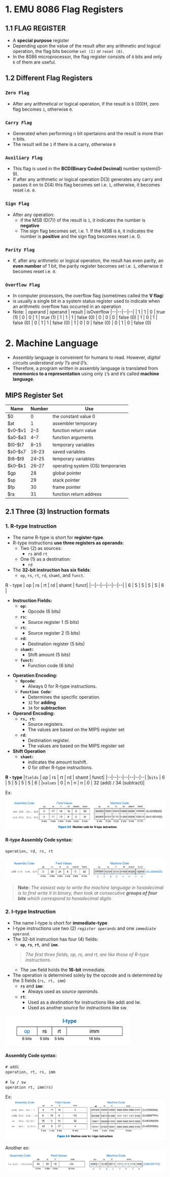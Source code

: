 # 1. EMU 8086 Flag Registers

## 1.1 FLAG REGISTER
- A **special purpose** register 
- Depending upon the value of the result after any arithmetic and logical operation, the flag bits become `set (1)` or `reset (0)`. 
- In the 8086 microprocessor, the flag register consists of `8` bits and only `6` of them are useful.


## 1.2 Different Flag Registers

### `Zero Flag`
- After any arithmetical or logical operation, if the result is `0` (00)H, zero flag becomes `1`, otherwise `0`.

### `Carry Flag`
- Generated when performing n bit opertaions and the result is more than n bits.
- The result will be `1` if there is a carry, otherwise `0`

### `Auxiliary Flag`
- This flag is used in the **BCD(Binary Coded Decimal)** number system(0-9). 
- If after any arithmetic or logical operation D(3) generates any carry and passes it on to D(4) this flag becomes set i.e. `1`, otherwise, it becomes reset i.e. `0`.

### `Sign Flag`
- After any operation:
  - if the MSB (D(7)) of the result is `1`, it indicates the number is **negative** 
  - The sign flag becomes set, i.e. 1. If the MSB is `0`, it indicates the number is **positive** and the sign flag becomes reset i.e. 0.

### `Parity Flag`
- If, after any arithmetic or logical operation, the result has even parity, an **even number** of 1 bit, the parity register becomes set i.e. `1`, otherwise it becomes reset i.e. `0`.

### `Overflow Flag`
- In computer processors, the overflow flag (sometimes called the **V flag**) 
- is usually a single bit in a system status register used to indicate when an arithmetic overflow has occurred in an operation
- Note:
    | operand | operand | result | isOverflow
    |--|--|--|--|
    | 1 | 1 | 0 | true (1) 
    | 0 | 0 | 1 | true (1)
    | 1 | 1 | 1 | false (0)
    | 0 | 0 | 0 | false (0)
    | 1 | 0 | 1 | false (0)
    | 0 | 1 | 1 | false (0)
    | 1 | 0 | 0 | false (0)
    | 0 | 1 | 0 | false (0)


# 2. Machine Language

 - Assembly language is convenient for humans to read. However, *digital
 circuits understand only 1’s and 0’s.* 
 - Therefore, a program written in assembly language is translated from **mnemonics to a representation** using only `1`’s and `0`’s called **machine language**.

## MIPS Register Set

| Name | Number | Use |
|---|---|---|
| \$0 | 0 | the constant value 0 |
| \$at | 1 | assembler temporary |
| \$v0–$v1 | 2–3 | function return value |
| \$a0–$a3 | 4–7 | function arguments |
| \$t0–$t7 | 8–15 | temporary variables |
| \$s0–$s7 | 16–23 | saved variables |
| \$t8–$t9 | 24–25 | temporary variables |
| \$k0–$k1 | 26–27 | operating system (OS) temporaries |
| \$gp | 28 | global pointer |
| \$sp | 29 | stack pointer |
| \$fp | 30 | frame pointer |
| \$ra | 31 | function return address |

## 2.1 Three (3) Instruction formats
### 1. R-type Instruction
-  The name R-type is short for **register-type**. 
-  R-type instructions **use three registers as operands**: 
   -  Two (2) as sources:
      -  `rs` and `rt`
   -  One (1) as a destination:
      -  `rd`
-  The **32-bit instruction has six fields**: 
   -  `op`, `rs`, `rt`, `rd`, `shamt`, and `funct`. 

R - type
| op | rs | rt | rd | shamt | funct|
|--|--|--|--|--|--|
| 6 | 5 | 5 | 5 | 5 | 6 |

- **Instruction Fields:**
    * **`op`:** 
      * Opcode (6 bits)
    * **`rs`:** 
      * Source register 1 (5 bits)
    * **`rt`:** 
      * Source register 2 (5 bits)
    * **`rd`:** 
      * Destination register (5 bits)
    * **`shamt`:** 
      * Shift amount (5 bits)
    * **`funct`:** 
      * Function code (6 bits)
* **Operation Encoding:**
    * **`Opcode`:** 
      * Always 0 for R-type instructions.
    * **`Function Code`:** 
      * Determines the specific operation.
      * `32` for **adding**
      * `34` for **subtraction** 
* **Operand Encoding:**
    * **`rs, rt`:** 
      * Source registers.
      * The values are based on the MIPS register set 
    * **`rd`:** 
      * Destination register.
      * The values are based on the MIPS register set
* **Shift Operation**
  * **`shamt`:**
    *  indicates the amount toshift.
    * 0 for other R-type instructions.

**R - type**
|`fields` | op | rs | rt | rd | shamt | funct|
|--|--|--|--|--|--|--|
|`bits` | 6 | 5 | 5 | 5 | 5 | 6 |
|`values` | 0 | n | n | n | 0 | 32 (add) / 34 (subtract)|


Ex:

![alt text](image-2.png)

#### R-type Assembly Code syntax:
```
operation, rd, rs, rt
```


![alt text](image-1.png)

> **Note:** *The easiest way to write the machine language in hexadecimal is to first write it in binary, then look at consecutive **groups of four bits** which correspond to hexadecimal digits*

### 2. I-type Instruction

- The name I-type is short for **immediate-type**
-  I-type instructions use two (2) *`register operands`* and one *`immediate operand`*.
-  The 32-bit instruction has four (4) fields: 
   -  **`op`**, **`rs`**, **`rt`**, and **`imm`**. 
     > *The first three fields, op, rs, and rt, are like those of R-type instructions.* 
   - The `imm` field holds the **16-bit** immediate.
-  The operation is determined solely by the opcode and is determined by the 3 fields (`rs, rt, imm`)
   -  **`rs`** and **`imm`**: 
      -  Always used as *source operands*.
   -  **`rt`**:
      -  Used as a *destination* for instructions like addi and lw.
      -  Used as another source for instructions like sw.

![alt text](image-3.png)

#### Assembly Code syntax:
```
# addi
operation, rt, rs, imm

# lw / sw
operation rt, imm(rs)
```

Ex:
![alt text](image-4.png)

Another ex:
![alt text](image-5.png)